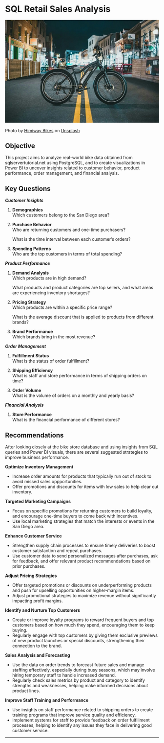 # SQL Retail Sales Analysis

![Company Logo](https://github.com/BreeMad/SQL-Retail-Sales-Analysis/blob/main/himiway-bikes-H42qjX8SG80-unsplash.jpg)

Photo by <a href="https://unsplash.com/@himiwaybikes?utm_content=creditCopyText&utm_medium=referral&utm_source=unsplash">Himiway Bikes</a> on <a href="https://unsplash.com/photos/black-and-yellow-bicycle-on-road-during-daytime-H42qjX8SG80?utm_content=creditCopyText&utm_medium=referral&utm_source=unsplash">Unsplash</a>

## Objective
This project aims to analyze real-world bike data obtained from sqlservertutorial.net using PostgreSQL, and to create visualizations in Power BI to uncover insights related to customer behavior, product performance, order management, and financial analysis.

## Key Questions
***Customer Insights***
1. **Demographics**  
   Which customers belong to the San Diego area?

2. **Purchase Behavior**  
   Who are returning customers and one-time purchasers?

   What is the time interval between each customer’s orders?

3. **Spending Patterns**  
   Who are the top customers in terms of total spending?

***Product Performance***
1. **Demand Analysis**  
   Which products are in high demand?

   What products and product categories are top sellers, and what areas are experiencing inventory shortages?

2. **Pricing Strategy**  
   Which products are within a specific price range?

   What is the average discount that is applied to products from different brands?      

3. **Brand Performance**  
   Which brands bring in the most revenue? 

***Order Management***
1. **Fulfillment Status**  
   What is the status of order fulfillment?

2. **Shipping Efficiency**  
   What is staff and store performance in terms of shipping orders on time?

3. **Order Volume**  
   What is the volume of orders on a monthly and yearly basis?   

***Financial Analysis***
1. **Store Performance**  
   What is the financial performance of different stores?
   
## Recommendations
After looking closely at the bike store database and using insights from SQL queries and Power BI visuals, there are several suggested strategies to improve business performance.

**Optimize Inventory Management**  
+ Increase order amounts for products that typically run out of stock to avoid missed sales oppportunities.
+ Offer promotions and discounts for items with low sales to help clear out inventory. 

**Targeted Marketing Campaigns**  
+ Focus on specific promotions for returning customers to build loyalty, and encourage one-time buyers to come back with incentives. 
+ Use local marketing strategies that match the interests or events in the San Diego area.  

**Enhance Customer Service**  
+ Strengthen supply chain processes to ensure timely deliveries to boost customer satisfaction and repeat purchases.
+ Use customer data to send personalized messages after purchases, ask for feedback, and offer relevant product recommendations based on prior purchases.

**Adjust Pricing Strategies**  
+ Offer targeted promotions or discounts on underperforming products and push for upselling opportunities on higher-margin items.
+ Adjust promotional strategies to maximize revenue without significantly impacting profit margins.

**Identify and Nurture Top Customers**
+ Create or improve loyalty programs to reward frequent buyers and top customers based on how much they spend, encouraging them to keep buying.
+ Regularly engage with top customers by giving them exclusive previews of new product launches or special discounts, strengthening their connection to the brand.

**Sales Analysis and Forecasting**
+ Use the data on order trends to forecast future sales and manage staffing effectively, especially during busy seasons, which may involve hiring temporary staff to handle increased demand.
+ Regularly check sales metrics by product and category to identify strengths and weaknesses, helping make informed decisions about product lines.

**Improve Staff Training and Performance**
+ Use insights on staff performance related to shipping orders to create training programs that improve service quality and efficiency.  
+ Implement systems for staff to provide feedback on order fulfillment processes, helping to identify any issues they face in delivering good customer service.

---
